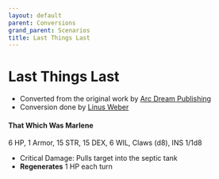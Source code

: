 ```yaml
---
layout: default
parent: Conversions
grand_parent: Scenarios
title: Last Things Last
---
```


# Last Things Last
- Converted from the original work by [Arc Dream Publishing](https://www.drivethrurpg.com/en/product/175760/delta-green-need-to-know-free-starter-rulebook)
- Conversion done by [Linus Weber](https://linuz.itch.io)

#### That Which Was Marlene
6 HP, 1 Armor, 15 STR, 15 DEX, 6 WIL, Claws (d8), INS 1/1d8
- Critical Damage: Pulls target into the septic tank
- **Regenerates** 1 HP each turn